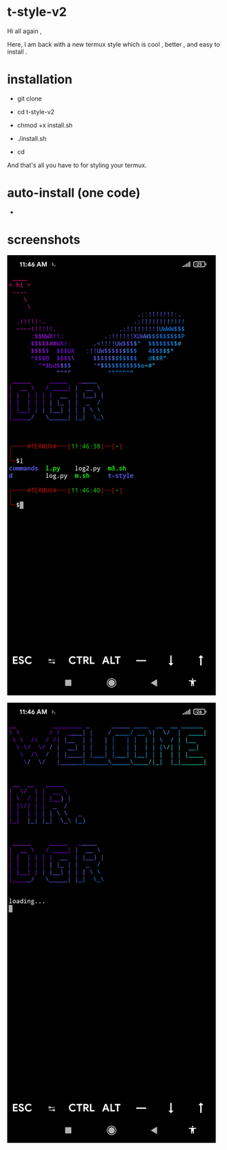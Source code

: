 # t-style-v2

Hi all again ,

Here, I am back with a new termux style which is cool , better , and easy to install .

# installation

- git clone

- cd t-style-v2

- chmod +x install.sh

- ./install.sh

- cd 

And that's all you have to for styling your termux.

# auto-install (one code)

- 

# screenshots

![](photo.png)

![](photo2.png)
